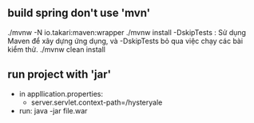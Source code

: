 ## build spring don't use 'mvn'
./mvnw -N io.takari:maven:wrapper 
./mvnw install -DskipTests      : Sử dụng Maven để xây dựng ứng dụng, và -DskipTests bỏ qua việc chạy các bài kiểm thử.
./mvnw clean install


## run project with 'jar'
- in appllication.properties: 
  + server.servlet.context-path=/hysteryale
- run:  java -jar file.war
